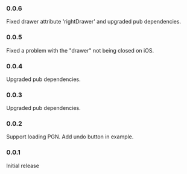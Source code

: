### 0.0.6

Fixed drawer attribute 'rightDrawer' and upgraded pub dependencies.

### 0.0.5

Fixed a problem with the "drawer" not being closed on iOS.

### 0.0.4

Upgraded pub dependencies.

### 0.0.3

Upgraded pub dependencies.

### 0.0.2

Support loading PGN.
Add undo button in example.

### 0.0.1

Initial release